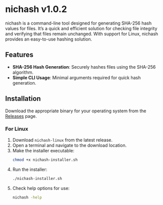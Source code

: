# nichash v1.0.2

nichash is a command-line tool designed for generating SHA-256 hash values for files. It’s a quick and efficient solution for checking file integrity and verifying that files remain unchanged. With support for Linux, nichash provides an easy-to-use hashing solution.

## Features
- **SHA-256 Hash Generation**: Securely hashes files using the SHA-256 algorithm.
- **Simple CLI Usage**: Minimal arguments required for quick hash generation.

## Installation
Download the appropriate binary for your operating system from the [Releases](https://github.com/ferizco/Nichash/releases) page.

### For Linux
1. Download `nichash-linux` from the latest release.
2. Open a terminal and navigate to the download location.
3. Make the installer executable:
   ```bash
   chmod +x nichash-installer.sh
4. Run the installer:
   ```bash
   ./nichash-installer.sh
5. Check help options for use:
   ```bash
   nichash -help
